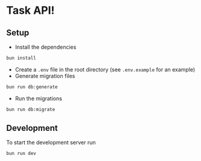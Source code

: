 # Task API! 

## Setup
- Install the dependencies
```bash
bun install
```
- Create a `.env` file in the root directory (see `.env.example` for an example)
- Generate migration files
```bash
bun run db:generate
```
- Run the migrations
```bash
bun run db:migrate
```

## Development
To start the development server run
```bash
bun run dev
```
